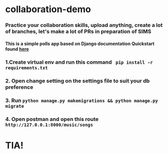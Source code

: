 # collaboration-demo

### Practice your collaboration skills, upload anything, create a lot of branches, let's make a lot of PRs in preparation of SIMS 

#### This is a simple polls app based on Django documentation Quickstart found [here](https://docs.djangoproject.com/en/2.1/intro/install/)

### 1.Create virtual env and run this command ``` pip install -r requirements.txt```
### 2. Open change setting on the settings file to suit your db preference
### 3. Run ``` python manage.py makemigrations && python manage.py migrate ```
### 4. Open postman and open this route ``` http://127.0.0.1:8000/music/songs ```
# TIA!
